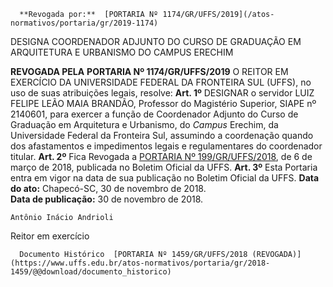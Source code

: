       **Revogada por:**  [PORTARIA Nº 1174/GR/UFFS/2019](/atos-normativos/portaria/gr/2019-1174) 

   DESIGNA COORDENADOR ADJUNTO DO CURSO DE GRADUAÇÃO EM ARQUITETURA E URBANISMO DO CAMPUS ERECHIM  

 **REVOGADA PELA**  **PORTARIA Nº 1174/GR/UFFS/2019**   O REITOR EM EXERCÍCIO DA UNIVERSIDADE FEDERAL DA FRONTEIRA SUL (UFFS), no uso de suas atribuições legais, resolve: **Art. 1º**  DESIGNAR o servidor LUIZ FELIPE LEÃO MAIA BRANDÃO, Professor do Magistério Superior, SIAPE nº 2140601, para exercer a função de Coordenador Adjunto do Curso de Graduação em Arquitetura e Urbanismo, do *Campus*  Erechim, da Universidade Federal da Fronteira Sul, assumindo a coordenação quando dos afastamentos e impedimentos legais e regulamentares do coordenador titular. **Art. 2º**  Fica Revogada a [PORTARIA Nº 199/GR/UFFS/2018](https://www.uffs.edu.br/atos-normativos/portaria/gr/2018-0199), de 6 de março de 2018, publicada no Boletim Oficial da UFFS. **Art. 3º**  Esta Portaria entra em vigor na data de sua publicação no Boletim Oficial da UFFS.        **Data do ato:** Chapecó-SC, 30 de novembro de 2018.   
 **Data de publicação:**  30 de novembro de 2018. 

    Antônio Inácio Andrioli   
 Reitor em exercício 

      Documento Histórico  [PORTARIA Nº 1459/GR/UFFS/2018 (REVOGADA)](https://www.uffs.edu.br/atos-normativos/portaria/gr/2018-1459/@@download/documento_historico)     
      